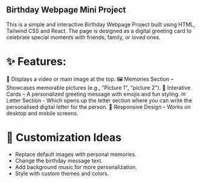 ## Birthday Webpage Mini Project

This is a simple and interactive Birthday Webpage Project built using HTML, Tailwind CSS and React. The page is designed as a digital greeting card to celebrate special moments with friends, family, or loved ones.


# ✨ Features:

🎥 Displays a video or main image at the top.
🖼️ Memories Section – Showcases memorable pictures (e.g., "Picture 1", "picture 2").
🎂 Interative Cards – A personalized greeting message with emojis and fun styling.
✉ Letter Section -  Which opens up the letter section where you can write the personalised digital letter for the person.
💖 Responsive Design – Works on desktop and mobile screens.



# 🎁 Customization Ideas

- Replace default images with personal memories.
- Change the birthday message text.
- Add background music for more personalization.
- Style with custom themes and colors.
